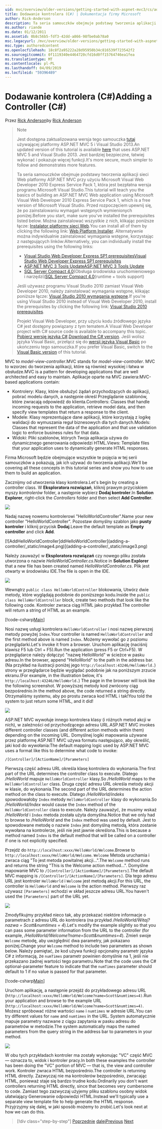 ```yaml
---
uid: mvc/overview/older-versions/getting-started-with-aspnet-mvc3/cs/adding-a-controller
title: Dodawanie kontrolera (C#) | Dokumentacja firmy Microsoft
author: Rick-Anderson
description: Ta seria samouczków obejmuje podstawy tworzenia aplikacji sieci Web platformy ASP.NET MVC przy użyciu programu Microsoft Visual Web Developer 2010 Express Service Pack 1, które...
ms.author: riande
ms.date: 01/12/2011
ms.assetid: 0b8c56b5-fdf3-42dd-a866-98fbe0ab78a0
msc.legacyurl: /mvc/overview/older-versions/getting-started-with-aspnet-mvc3/cs/adding-a-controller
msc.type: authoredcontent
ms.openlocfilehash: 18c8f2a95222a28d95950b34c816539f723542f2
ms.sourcegitcommit: 0f1119340e4464720cfd16d0ff15764746ea1fea
ms.translationtype: MT
ms.contentlocale: pl-PL
ms.lasthandoff: 04/09/2019
ms.locfileid: "59396489"
---
```

# <a name="adding-a-controller-c"></a><span data-ttu-id="748fb-103">Dodawanie kontrolera (C#)</span><span class="sxs-lookup"><span data-stu-id="748fb-103">Adding a Controller (C#)</span></span>

<span data-ttu-id="748fb-104">Przez [Rick Anderson]((https://twitter.com/RickAndMSFT))</span><span class="sxs-lookup"><span data-stu-id="748fb-104">by [Rick Anderson]((https://twitter.com/RickAndMSFT))</span></span>

> > [!NOTE]
> > <span data-ttu-id="748fb-105">Jest dostępna zaktualizowana wersja tego samouczka [tutaj](../../../getting-started/introduction/getting-started.md) używającej platformy ASP.NET MVC 5 i Visual Studio 2013.</span><span class="sxs-lookup"><span data-stu-id="748fb-105">An updated version of this tutorial is available [here](../../../getting-started/introduction/getting-started.md) that uses ASP.NET MVC 5 and Visual Studio 2013.</span></span> <span data-ttu-id="748fb-106">Jest bardziej bezpieczne, łatwiej wykonać i pokazuje więcej funkcji.</span><span class="sxs-lookup"><span data-stu-id="748fb-106">It's more secure, much simpler to follow and demonstrates more features.</span></span>
> 
> 
> <span data-ttu-id="748fb-107">Ta seria samouczków obejmuje podstawy tworzenia aplikacji sieci Web platformy ASP.NET MVC przy użyciu Microsoft Visual Web Developer 2010 Express Service Pack 1, która jest bezpłatna wersja programu Microsoft Visual Studio.</span><span class="sxs-lookup"><span data-stu-id="748fb-107">This tutorial will teach you the basics of building an ASP.NET MVC Web application using Microsoft Visual Web Developer 2010 Express Service Pack 1, which is a free version of Microsoft Visual Studio.</span></span> <span data-ttu-id="748fb-108">Przed rozpoczęciem upewnij się, że po zainstalowaniu wymagań wstępnych wymienionych poniżej.</span><span class="sxs-lookup"><span data-stu-id="748fb-108">Before you start, make sure you've installed the prerequisites listed below.</span></span> <span data-ttu-id="748fb-109">Można zainstalować wszystkie z nich, klikając poniższe łącze: [Instalator platformy sieci Web](https://www.microsoft.com/web/gallery/install.aspx?appid=VWD2010SP1Pack).</span><span class="sxs-lookup"><span data-stu-id="748fb-109">You can install all of them by clicking the following link: [Web Platform Installer](https://www.microsoft.com/web/gallery/install.aspx?appid=VWD2010SP1Pack).</span></span> <span data-ttu-id="748fb-110">Alternatywnie można indywidualnie zainstalować wymagania wstępne, korzystając z następujących linków:</span><span class="sxs-lookup"><span data-stu-id="748fb-110">Alternatively, you can individually install the prerequisites using the following links:</span></span>
> 
> - [<span data-ttu-id="748fb-111">Visual Studio Web Developer Express SP1 prerequisites</span><span class="sxs-lookup"><span data-stu-id="748fb-111">Visual Studio Web Developer Express SP1 prerequisites</span></span>](https://www.microsoft.com/web/gallery/install.aspx?appid=VWD2010SP1Pack)
> - [<span data-ttu-id="748fb-112">ASP.NET MVC 3 Tools Update</span><span class="sxs-lookup"><span data-stu-id="748fb-112">ASP.NET MVC 3 Tools Update</span></span>](https://www.microsoft.com/web/gallery/install.aspx?appsxml=&amp;appid=MVC3)
> - <span data-ttu-id="748fb-113">[SQL Server Compact 4.0](https://www.microsoft.com/web/gallery/install.aspx?appid=SQLCE;SQLCEVSTools_4_0)(Obsługa środowiska uruchomieniowego i narzędzi)</span><span class="sxs-lookup"><span data-stu-id="748fb-113">[SQL Server Compact 4.0](https://www.microsoft.com/web/gallery/install.aspx?appid=SQLCE;SQLCEVSTools_4_0)(runtime + tools support)</span></span>
> 
> <span data-ttu-id="748fb-114">Jeśli używasz programu Visual Studio 2010 zamiast Visual Web Developer 2010, należy zainstalować wymagania wstępne, klikając poniższe łącze: [Visual Studio 2010 wymagania wstępne](https://www.microsoft.com/web/gallery/install.aspx?appsxml=&amp;appid=VS2010SP1Pack).</span><span class="sxs-lookup"><span data-stu-id="748fb-114">If you're using Visual Studio 2010 instead of Visual Web Developer 2010, install the prerequisites by clicking the following link: [Visual Studio 2010 prerequisites](https://www.microsoft.com/web/gallery/install.aspx?appsxml=&amp;appid=VS2010SP1Pack).</span></span>
> 
> <span data-ttu-id="748fb-115">Projekt Visual Web Developer, przy użyciu kodu źródłowego języka C# jest dostępny powiązany z tym tematem.</span><span class="sxs-lookup"><span data-stu-id="748fb-115">A Visual Web Developer project with C# source code is available to accompany this topic.</span></span> <span data-ttu-id="748fb-116">[Pobierz wersję języka C#](https://code.msdn.microsoft.com/Introduction-to-MVC-3-10d1b098).</span><span class="sxs-lookup"><span data-stu-id="748fb-116">[Download the C# version](https://code.msdn.microsoft.com/Introduction-to-MVC-3-10d1b098).</span></span> <span data-ttu-id="748fb-117">Jeśli wolisz języka Visual Basic, przełącz się do [wersji języka Visual Basic](../vb/intro-to-aspnet-mvc-3.md) po ukończeniu tego samouczka.</span><span class="sxs-lookup"><span data-stu-id="748fb-117">If you prefer Visual Basic, switch to the [Visual Basic version](../vb/intro-to-aspnet-mvc-3.md) of this tutorial.</span></span>


<span data-ttu-id="748fb-118">MVC to *model-view-controller*.</span><span class="sxs-lookup"><span data-stu-id="748fb-118">MVC stands for *model-view-controller*.</span></span> <span data-ttu-id="748fb-119">MVC to wzorzec do tworzenia aplikacji, które są również wysokiej i łatwa w obsłudze.</span><span class="sxs-lookup"><span data-stu-id="748fb-119">MVC is a pattern for developing applications that are well architected and easy to maintain.</span></span> <span data-ttu-id="748fb-120">Aplikacje oparte na MVC zawiera:</span><span class="sxs-lookup"><span data-stu-id="748fb-120">MVC-based applications contain:</span></span>

- <span data-ttu-id="748fb-121">Kontrolery: Klasy, które obsłużyć żądań przychodzących do aplikacji, pobrać modelu danych, a następnie określ Przeglądanie szablonów, które zwracają odpowiedź do klienta.</span><span class="sxs-lookup"><span data-stu-id="748fb-121">Controllers: Classes that handle incoming requests to the application, retrieve model data, and then specify view templates that return a response to the client.</span></span>
- <span data-ttu-id="748fb-122">Modele: Klasy reprezentujące dane aplikacji, które korzystają z logikę walidacji do wymuszania reguł biznesowych dla tych danych.</span><span class="sxs-lookup"><span data-stu-id="748fb-122">Models: Classes that represent the data of the application and that use validation logic to enforce business rules for that data.</span></span>
- <span data-ttu-id="748fb-123">Widoki: Pliki szablonów, których Twoja aplikacja używa do dynamicznego generowania odpowiedzi HTML.</span><span class="sxs-lookup"><span data-stu-id="748fb-123">Views: Template files that your application uses to dynamically generate HTML responses.</span></span>

<span data-ttu-id="748fb-124">Firma Microsoft będzie obejmujące wszystkie te pojęcia w tej serii samouczków a pokazują, jak ich używać do tworzenia aplikacji.</span><span class="sxs-lookup"><span data-stu-id="748fb-124">We'll be covering all these concepts in this tutorial series and show you how to use them to build an application.</span></span>

<span data-ttu-id="748fb-125">Zacznijmy od utworzenia klasy kontrolera.</span><span class="sxs-lookup"><span data-stu-id="748fb-125">Let's begin by creating a controller class.</span></span> <span data-ttu-id="748fb-126">W **Eksploratora rozwiązań**, kliknij prawym przyciskiem myszy *kontrolerów* folder, a następnie wybierz **Dodaj kontroler**.</span><span class="sxs-lookup"><span data-stu-id="748fb-126">In **Solution Explorer**, right-click the *Controllers* folder and then select **Add Controller**.</span></span>

[![](adding-a-controller/_static/image2.png)](adding-a-controller/_static/image1.png)

<span data-ttu-id="748fb-127">Nadaj nazwę nowemu kontrolerowi "HelloWorldController".</span><span class="sxs-lookup"><span data-stu-id="748fb-127">Name your new controller "HelloWorldController".</span></span> <span data-ttu-id="748fb-128">Pozostaw domyślny szablon jako **pusty kontroler** i kliknij przycisk **Dodaj**.</span><span class="sxs-lookup"><span data-stu-id="748fb-128">Leave the default template as **Empty controller** and click **Add**.</span></span>

[![A<span data-ttu-id="748fb-129">ddHelloWorldController]</span><span class="sxs-lookup"><span data-stu-id="748fb-129">ddHelloWorldController]</span></span>(adding-a-controller/_static/image4.png)](adding-a-controller/_static/image3.png)

<span data-ttu-id="748fb-130">Należy zauważyć w **Eksploratora rozwiązań** czy nowego pliku została utworzona o nazwie *HelloWorldController.cs*.</span><span class="sxs-lookup"><span data-stu-id="748fb-130">Notice in **Solution Explorer** that a new file has been created named *HelloWorldController.cs*.</span></span> <span data-ttu-id="748fb-131">Plik jest otwarty w środowisku IDE.</span><span class="sxs-lookup"><span data-stu-id="748fb-131">The file is open in the IDE.</span></span>

![](adding-a-controller/_static/image5.png)

<span data-ttu-id="748fb-132">Wewnątrz `public class HelloWorldController` blokowania, Utwórz dwie metody, które wyglądają podobnie do poniższego kodu.</span><span class="sxs-lookup"><span data-stu-id="748fb-132">Inside the `public class HelloWorldController` block, create two methods that look like the following code.</span></span> <span data-ttu-id="748fb-133">Kontroler zwraca ciąg HTML jako przykład.</span><span class="sxs-lookup"><span data-stu-id="748fb-133">The controller will return a string of HTML as an example.</span></span>

[!code-csharp[Main](adding-a-controller/samples/sample1.cs)]

<span data-ttu-id="748fb-134">Nosi nazwę usługi kontrolera `HelloWorldController` i nosi nazwę pierwszej metody powyżej `Index`.</span><span class="sxs-lookup"><span data-stu-id="748fb-134">Your controller is named `HelloWorldController` and the first method above is named `Index`.</span></span> <span data-ttu-id="748fb-135">Możemy wywołać go z poziomu przeglądarki.</span><span class="sxs-lookup"><span data-stu-id="748fb-135">Let's invoke it from a browser.</span></span> <span data-ttu-id="748fb-136">Uruchom aplikację (naciśnij klawisz F5 lub Ctrl + F5).</span><span class="sxs-lookup"><span data-stu-id="748fb-136">Run the application (press F5 or Ctrl+F5).</span></span> <span data-ttu-id="748fb-137">W przeglądarce należy dołączyć "nazwę HelloWorld" w ścieżce w pasku adresu.</span><span class="sxs-lookup"><span data-stu-id="748fb-137">In the browser, append "HelloWorld" to the path in the address bar.</span></span> <span data-ttu-id="748fb-138">(Na przykład na ilustracji poniżej jego `http://localhost:43246/HelloWorld.`) strony w przeglądarce będzie wyglądać podobnie jak na poniższym zrzucie ekranu.</span><span class="sxs-lookup"><span data-stu-id="748fb-138">(For example, in the illustration below, it's `http://localhost:43246/HelloWorld.`) The page in the browser will look like the following screenshot.</span></span> <span data-ttu-id="748fb-139">W powyższej metody kod zwrócony ciąg bezpośrednio.</span><span class="sxs-lookup"><span data-stu-id="748fb-139">In the method above, the code returned a string directly.</span></span> <span data-ttu-id="748fb-140">Otrzymaliśmy systemu, aby po prostu zwraca kod HTML i tak!</span><span class="sxs-lookup"><span data-stu-id="748fb-140">You told the system to just return some HTML, and it did!</span></span>

![](adding-a-controller/_static/image6.png)

<span data-ttu-id="748fb-141">ASP.NET MVC wywołuje innego kontrolera klasy (i różnych metod akcji w nich), w zależności od przychodzącego adresu URL.</span><span class="sxs-lookup"><span data-stu-id="748fb-141">ASP.NET MVC invokes different controller classes (and different action methods within them) depending on the incoming URL.</span></span> <span data-ttu-id="748fb-142">Domyślnej logiki mapowania używane przez platformę ASP.NET MVC używa formatu następująco, aby określić, jaki kod do wywołania:</span><span class="sxs-lookup"><span data-stu-id="748fb-142">The default mapping logic used by ASP.NET MVC uses a format like this to determine what code to invoke:</span></span>

`/[Controller]/[ActionName]/[Parameters]`

<span data-ttu-id="748fb-143">Pierwszą część adresu URL określa klasę kontrolera do wykonania.</span><span class="sxs-lookup"><span data-stu-id="748fb-143">The first part of the URL determines the controller class to execute.</span></span> <span data-ttu-id="748fb-144">Dlatego */HelloWorld* mapuje `HelloWorldController` klasy.</span><span class="sxs-lookup"><span data-stu-id="748fb-144">So */HelloWorld* maps to the `HelloWorldController` class.</span></span> <span data-ttu-id="748fb-145">Druga część adresu URL określa metody akcji w klasie, do wykonania.</span><span class="sxs-lookup"><span data-stu-id="748fb-145">The second part of the URL determines the action method on the class to execute.</span></span> <span data-ttu-id="748fb-146">Dlatego */HelloWorld/indeks* spowodowałoby `Index` metody `HelloWorldController` klasy do wykonania.</span><span class="sxs-lookup"><span data-stu-id="748fb-146">So */HelloWorld/Index* would cause the `Index` method of the `HelloWorldController` class to execute.</span></span> <span data-ttu-id="748fb-147">Należy zauważyć, że musimy wskaż */HelloWorld* i `Index` metoda została użyta domyślna.</span><span class="sxs-lookup"><span data-stu-id="748fb-147">Notice that we only had to browse to */HelloWorld* and the `Index` method was used by default.</span></span> <span data-ttu-id="748fb-148">Jest to spowodowane metodę o nazwie `Index` jest domyślną metodą, która zostanie wywołana na kontrolerze, jeśli nie jest jawnie określona.</span><span class="sxs-lookup"><span data-stu-id="748fb-148">This is because a method named `Index` is the default method that will be called on a controller if one is not explicitly specified.</span></span>

<span data-ttu-id="748fb-149">Przejdź do `http://localhost:xxxx/HelloWorld/Welcome`.</span><span class="sxs-lookup"><span data-stu-id="748fb-149">Browse to `http://localhost:xxxx/HelloWorld/Welcome`.</span></span> <span data-ttu-id="748fb-150">`Welcome` Metoda uruchamia i zwraca ciąg "To jest metoda powitalnej akcji...".</span><span class="sxs-lookup"><span data-stu-id="748fb-150">The `Welcome` method runs and returns the string "This is the Welcome action method...".</span></span> <span data-ttu-id="748fb-151">Domyślne mapowanie MVC to `/[Controller]/[ActionName]/[Parameters]`.</span><span class="sxs-lookup"><span data-stu-id="748fb-151">The default MVC mapping is `/[Controller]/[ActionName]/[Parameters]`.</span></span> <span data-ttu-id="748fb-152">Dla tego adresu URL jest kontroler `HelloWorld` i `Welcome` jest metodą akcji.</span><span class="sxs-lookup"><span data-stu-id="748fb-152">For this URL, the controller is `HelloWorld` and `Welcome` is the action method.</span></span> <span data-ttu-id="748fb-153">Pierwszy raz używasz `[Parameters]` wchodzi w skład jeszcze adresu URL.</span><span class="sxs-lookup"><span data-stu-id="748fb-153">You haven't used the `[Parameters]` part of the URL yet.</span></span>

![](adding-a-controller/_static/image7.png)

<span data-ttu-id="748fb-154">Zmodyfikujmy przykład nieco tak, aby przekazać niektóre informacje o parametrach z adresu URL do kontrolera (na przykład */HelloWorld/Witaj? nazwa = Scott&amp;numtimes = 4*).</span><span class="sxs-lookup"><span data-stu-id="748fb-154">Let's modify the example slightly so that you can pass some parameter information from the URL to the controller (for example, */HelloWorld/Welcome?name=Scott&amp;numtimes=4*).</span></span> <span data-ttu-id="748fb-155">Zmień swoje `Welcome` metodę, aby uwzględnić dwa parametry, jak pokazano poniżej.</span><span class="sxs-lookup"><span data-stu-id="748fb-155">Change your `Welcome` method to include two parameters as shown below.</span></span> <span data-ttu-id="748fb-156">Należy pamiętać, że kod używa funkcji opcjonalny parametr języka C# z informacją, że `numTimes` parametr powinien domyślnie na 1, jeśli nie przekazano żadnej wartości tego parametru.</span><span class="sxs-lookup"><span data-stu-id="748fb-156">Note that the code uses the C# optional-parameter feature to indicate that the `numTimes` parameter should default to 1 if no value is passed for that parameter.</span></span>

[!code-csharp[Main](adding-a-controller/samples/sample2.cs)]

<span data-ttu-id="748fb-157">Uruchom aplikację, a następnie przejdź do przykładowego adresu URL (`http://localhost:xxxx/HelloWorld/Welcome?name=Scott&numtimes=4)`.</span><span class="sxs-lookup"><span data-stu-id="748fb-157">Run your application and browse to the example URL (`http://localhost:xxxx/HelloWorld/Welcome?name=Scott&numtimes=4)`.</span></span> <span data-ttu-id="748fb-158">Możesz spróbować różne wartości `name` i `numtimes` w adresie URL.</span><span class="sxs-lookup"><span data-stu-id="748fb-158">You can try different values for `name` and `numtimes` in the URL.</span></span> <span data-ttu-id="748fb-159">System automatycznie mapuje parametry nazwane z ciągu zapytania w pasku adresu do parametrów w metodzie.</span><span class="sxs-lookup"><span data-stu-id="748fb-159">The system automatically maps the named parameters from the query string in the address bar to parameters in your method.</span></span>

![](adding-a-controller/_static/image8.png)

<span data-ttu-id="748fb-160">W obu tych przykładach kontroler ma zostały wykonując "VC" część MVC — oznacza to, widok i kontroler pracy.</span><span class="sxs-lookup"><span data-stu-id="748fb-160">In both these examples the controller has been doing the "VC" portion of MVC — that is, the view and controller work.</span></span> <span data-ttu-id="748fb-161">Kontroler zwraca HTML bezpośrednio.</span><span class="sxs-lookup"><span data-stu-id="748fb-161">The controller is returning HTML directly.</span></span> <span data-ttu-id="748fb-162">Zazwyczaj nie ma kontrolerów bezpośrednio, zwracając HTML, ponieważ staje się bardzo trudne kodu.</span><span class="sxs-lookup"><span data-stu-id="748fb-162">Ordinarily you don't want controllers returning HTML directly, since that becomes very cumbersome to code.</span></span> <span data-ttu-id="748fb-163">Zamiast tego zazwyczaj użyjemy pliku szablonu osobny widok ułatwiający Generowanie odpowiedzi HTML.</span><span class="sxs-lookup"><span data-stu-id="748fb-163">Instead we'll typically use a separate view template file to help generate the HTML response.</span></span> <span data-ttu-id="748fb-164">Przyjrzyjmy się dalej, w jaki sposób możemy to zrobić.</span><span class="sxs-lookup"><span data-stu-id="748fb-164">Let's look next at how we can do this.</span></span>

> [!div class="step-by-step"]
> <span data-ttu-id="748fb-165">[Poprzednie](intro-to-aspnet-mvc-3.md)
> [dalej](adding-a-view.md)</span><span class="sxs-lookup"><span data-stu-id="748fb-165">[Previous](intro-to-aspnet-mvc-3.md)
[Next](adding-a-view.md)</span></span>
